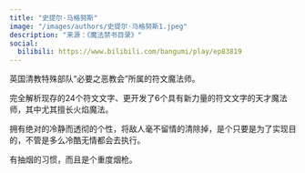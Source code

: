 ```yaml
---
title: "史提尔·马格努斯"
image: "/images/authors/史提尔·马格努斯1.jpeg"
description: "来源：《魔法禁书目录》"
social:
  bilibili: https://www.bilibili.com/bangumi/play/ep83819
---
```


英国清教特殊部队“必要之恶教会”所属的符文魔法师。

完全解析现存的24个符文文字、更开发了6个具有新力量的符文文字的天才魔法师，其中尤其擅长火焰魔法。

拥有绝对的冷静而透彻的个性，将敌人毫不留情的清除掉，是个只要是为了实现目的，不管是多么冷酷无情都会去执行。

有抽烟的习惯，而且是个重度烟枪。